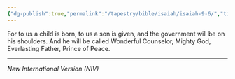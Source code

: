 ```yaml
---
{"dg-publish":true,"permalink":"/tapestry/bible/isaiah/isaiah-9-6/","title":"Isaiah 9:6","hide":true,"tags":["bible-verse","bible-verse"],"dgHomeLink":true,"dgShowLocalGraph":true,"dgEnableSearch":true}
---
```




For to us a child is born, to us a son is given, and the government will be on his shoulders.
And he will be called Wonderful Counselor, Mighty God, Everlasting Father, Prince of Peace.

---
*New International Version (NIV)*